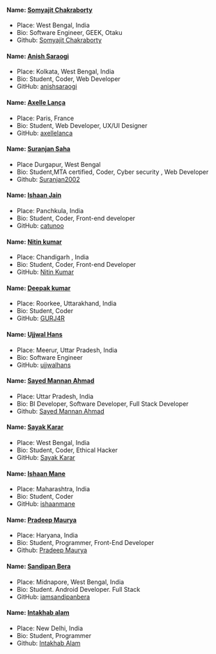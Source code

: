 #### Name: [Somyajit Chakraborty](https://github.com/Samsomyajit)
- Place: West Bengal, India
- Bio: Software Engineer, GEEK, Otaku
- Github: [Somyajit Chakraborty](https://github.com/Samsomyajit)

#### Name: [Anish Saraogi](https://github.com/anishsaraogi)
- Place: Kolkata, West Bengal, India
- Bio: Student, Coder, Web Developer
- GitHub: [anishsaraogi](https://github.com/anishsaraogi)

#### Name: [Axelle Lança](https://github.com/axellelanca)
- Place: Paris, France
- Bio: Student, Web Developer, UX/UI Designer
- GitHub: [axellelanca](https://github.com/axellelanca)

#### Name: [Suranjan Saha](https://github.com/Suranjan2002)
- Place Durgapur, West Bengal
- Bio: Student,MTA certified, Coder, Cyber security , Web Developer
- Github: [Suranjan2002](https://github.com/Suranjan2002)

#### Name: [Ishaan Jain](https://github.com/catunoo)
- Place: Panchkula, India
- Bio: Student, Coder, Front-end developer
- GitHub: [catunoo](https://github.com/catunoo)

#### Name: [Nitin kumar](https://github.com/capt-doki)
- Place: Chandigarh , India
- Bio: Student, Coder, Front-end Developer
- GitHub: [Nitin Kumar](https://github.com/capt-doki)

#### Name: [Deepak kumar](https://github.com/GURJ4R)
- Place: Roorkee, Uttarakhand, India
- Bio: Student, Coder
- GitHub: [GURJ4R](https://github.com/GURJ4R)

#### Name: [Ujjwal Hans](https://github.com/ujjwalhans)
- Place: Meerur, Uttar Pradesh, India
- Bio: Software Engineer
- GitHub: [ujjwalhans](https://github.com/ujjwalhans)

#### Name: [Sayed Mannan Ahmad](https://github.com/MannanAhmad)
- Place: Uttar Pradesh, India
- Bio: BI Developer, Software Developer, Full Stack Developer
- Github: [Sayed Mannan Ahmad](https://github.com/MannanAhmad)

#### Name: [Sayak Karar](https://github.com/Sayak-Karar-2581)
- Place: West Bengal, India
- Bio: Student, Coder, Ethical Hacker
- GitHub: [Sayak Karar](https://github.com/Sayak-Karar-2581)


#### Name: [Ishaan Mane](https://github.com/ishaanmane)
- Place: Maharashtra, India
- Bio: Student, Coder
- GitHub: [ishaanmane](https://github.com/ishaanmane)


#### Name: [Pradeep Maurya](https://github.com/mauryapradeep)
- Place: Haryana, India
- Bio: Student, Programmer, Front-End Developer 
- Github: [Pradeep Maurya](https://github.com/mauryapradeep)


#### Name: [Sandipan Bera](https://github.com/iamsandipanbera)
- Place: Midnapore, West Bengal, India
- Bio: Student. Android Developer. Full Stack
- GitHub: [iamsandipanbera](https://github.com/iamsandipanbera)


#### Name: [Intakhab alam](https://github.com/intakhab1)
- Place: New Delhi, India
- Bio: Student, Programmer
- Github: [Intakhab Alam](https://github.com/intakhab1)

